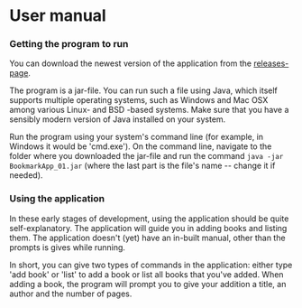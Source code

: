 # User manual

### Getting the program to run

You can download the newest version of the application from the [releases-page](https://github.com/LindaJT/ryhma_kuusi/releases).

The program is a jar-file. You can run such a file using Java, which itself supports multiple operating systems, such as Windows and Mac OSX among various Linux- and BSD -based systems. Make sure that you have a sensibly modern version of Java installed on your system.

Run the program using your system's command line (for example, in Windows it would be 'cmd.exe'). On the command line, navigate to the folder where you downloaded the jar-file and run the command `java -jar BookmarkApp_01.jar` (where the last part is the file's name -- change it if needed).

### Using the application

In these early stages of development, using the application should be quite self-explanatory. The application will guide you in adding books and listing them. The application doesn't (yet) have an in-built manual, other than the prompts is gives while running.

In short, you can give two types of commands in the application: either type 'add book' or 'list' to add a book or list all books that you've added. When adding a book, the program will prompt you to give your addition a title, an author and the number of pages.
